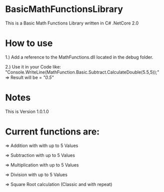 # BasicMathFunctionsLibrary
This is a Basic Math Functions Library written in C# .NetCore 2.0


# How to use
1.) Add a reference to the MathFunctions.dll located in the debug folder.

2.) Use it in your Code like: "Console.WriteLine(MathFunction.Basic.Subtract.CalculateDouble(5.5,5));"
      => Result will be = *"0.5"*


# Notes
This is Version 1.0.1.0

# Current functions are:
=> Addition with with up to 5 Values

=> Subtraction with up to 5 Values

=> Multiplication with up to 5 Values

=> Division with up to 5 Values

=> Square Root calculation (Classic and with repeat)
